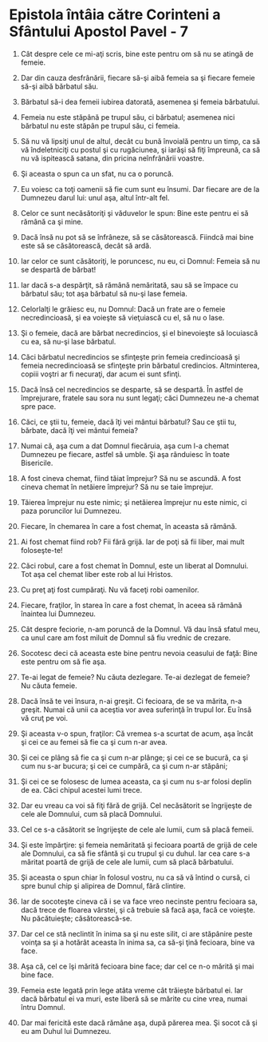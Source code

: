 # Epistola &#238;nt&#226;ia c&#259;tre Corinteni a Sf&#226;ntului Apostol Pavel - 7

1. Cât despre cele ce mi-aţi scris, bine este pentru om să nu se atingă de femeie. 

2. Dar din cauza desfrânării, fiecare să-şi aibă femeia sa şi fiecare femeie să-şi aibă bărbatul său. 

3. Bărbatul să-i dea femeii iubirea datorată, asemenea şi femeia bărbatului. 

4. Femeia nu este stăpână pe trupul său, ci bărbatul; asemenea nici bărbatul nu este stăpân pe trupul său, ci femeia. 

5. Să nu vă lipsiţi unul de altul, decât cu bună învoială pentru un timp, ca să vă îndeletniciţi cu postul şi cu rugăciunea, şi iarăşi să fiţi împreună, ca să nu vă ispitească satana, din pricina neînfrânării voastre. 

6. Şi aceasta o spun ca un sfat, nu ca o poruncă. 

7. Eu voiesc ca toţi oamenii să fie cum sunt eu însumi. Dar fiecare are de la Dumnezeu darul lui: unul aşa, altul într-alt fel. 

8. Celor ce sunt necăsătoriţi şi văduvelor le spun: Bine este pentru ei să rămână ca şi mine. 

9. Dacă însă nu pot să se înfrâneze, să se căsătorească. Fiindcă mai bine este să se căsătorească, decât să ardă. 

10. Iar celor ce sunt căsătoriţi, le poruncesc, nu eu, ci Domnul: Femeia să nu se despartă de bărbat! 

11. Iar dacă s-a despărţit, să rămână nemăritată, sau să se împace cu bărbatul său; tot aşa bărbatul să nu-şi lase femeia. 

12. Celorlalţi le grăiesc eu, nu Domnul: Dacă un frate are o femeie necredincioasă, şi ea voieşte să vieţuiască cu el, să nu o lase. 

13. Şi o femeie, dacă are bărbat necredincios, şi el binevoieşte să locuiască cu ea, să nu-şi lase bărbatul. 

14. Căci bărbatul necredincios se sfinţeşte prin femeia credincioasă şi femeia necredincioasă se sfinţeşte prin bărbatul credincios. Altminterea, copiii voştri ar fi necuraţi, dar acum ei sunt sfinţi. 

15. Dacă însă cel necredincios se desparte, să se despartă. În astfel de împrejurare, fratele sau sora nu sunt legaţi; căci Dumnezeu ne-a chemat spre pace. 

16. Căci, ce ştii tu, femeie, dacă îţi vei mântui bărbatul? Sau ce ştii tu, bărbate, dacă îţi vei mântui femeia? 

17. Numai că, aşa cum a dat Domnul fiecăruia, aşa cum l-a chemat Dumnezeu pe fiecare, astfel să umble. Şi aşa rânduiesc în toate Bisericile. 

18. A fost cineva chemat, fiind tăiat împrejur? Să nu se ascundă. A fost cineva chemat în netăiere împrejur? Să nu se taie împrejur. 

19. Tăierea împrejur nu este nimic; şi netăierea împrejur nu este nimic, ci paza poruncilor lui Dumnezeu. 

20. Fiecare, în chemarea în care a fost chemat, în aceasta să rămână. 

21. Ai fost chemat fiind rob? Fii fără grijă. Iar de poţi să fii liber, mai mult foloseşte-te! 

22. Căci robul, care a fost chemat în Domnul, este un liberat al Domnului. Tot aşa cel chemat liber este rob al lui Hristos. 

23. Cu preţ aţi fost cumpăraţi. Nu vă faceţi robi oamenilor. 

24. Fiecare, fraţilor, în starea în care a fost chemat, în aceea să rămână înaintea lui Dumnezeu. 

25. Cât despre feciorie, n-am poruncă de la Domnul. Vă dau însă sfatul meu, ca unul care am fost miluit de Domnul să fiu vrednic de crezare. 

26. Socotesc deci că aceasta este bine pentru nevoia ceasului de faţă: Bine este pentru om să fie aşa. 

27. Te-ai legat de femeie? Nu căuta dezlegare. Te-ai dezlegat de femeie? Nu căuta femeie. 

28. Dacă însă te vei însura, n-ai greşit. Ci fecioara, de se va mărita, n-a greşit. Numai că unii ca aceştia vor avea suferinţă în trupul lor. Eu însă vă cruţ pe voi. 

29. Şi aceasta v-o spun, fraţilor: Că vremea s-a scurtat de acum, aşa încât şi cei ce au femei să fie ca şi cum n-ar avea. 

30. Şi cei ce plâng să fie ca şi cum n-ar plânge; şi cei ce se bucură, ca şi cum nu s-ar bucura; şi cei ce cumpără, ca şi cum n-ar stăpâni; 

31. Şi cei ce se folosesc de lumea aceasta, ca şi cum nu s-ar folosi deplin de ea. Căci chipul acestei lumi trece. 

32. Dar eu vreau ca voi să fiţi fără de  grijă. Cel necăsătorit se îngrijeşte de cele ale Domnului, cum să placă Domnului. 

33. Cel ce s-a căsătorit se îngrijeşte de cele ale lumii, cum să placă femeii. 

34. Şi este împărţire: şi femeia nemăritată şi fecioara poartă de grijă de cele ale Domnului, ca să fie sfântă şi cu trupul şi cu duhul. Iar cea care s-a măritat poartă de grijă de cele ale lumii, cum să placă bărbatului. 

35. Şi aceasta o spun chiar în folosul vostru, nu ca să vă întind o cursă, ci spre bunul chip şi alipirea de Domnul, fără clintire. 

36. Iar de socoteşte cineva că i se va face vreo necinste pentru fecioara sa, dacă trece de floarea vârstei, şi că trebuie să facă aşa, facă ce voieşte. Nu păcătuieşte; căsătorească-se. 

37. Dar cel ce stă neclintit în inima sa şi nu este silit, ci are stăpânire peste voinţa sa şi a hotărât aceasta în inima sa, ca să-şi ţină fecioara, bine va face. 

38. Aşa că, cel ce îşi mărită fecioara bine face; dar cel ce n-o mărită şi mai bine face. 

39. Femeia este legată prin lege atâta vreme cât trăieşte bărbatul ei. Iar dacă bărbatul ei va muri, este liberă să se mărite cu cine vrea, numai întru Domnul. 

40. Dar mai fericită este dacă rămâne aşa, după părerea mea. Şi socot că şi eu am Duhul lui Dumnezeu. 

